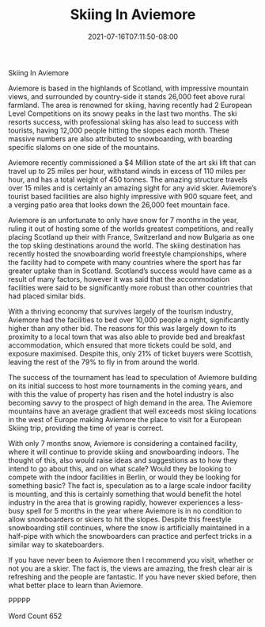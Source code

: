 ﻿---
title: "Skiing In Aviemore"
date: 2021-07-16T07:11:50-08:00
description: "Text Tips for Web Success"
featured_image: "/images/Text.jpg"
tags: ["Text"]
---

Skiing In Aviemore

Aviemore is based in the highlands of Scotland, with impressive mountain views, and surrounded by country-side it stands 26,000 feet above rural farmland. The area is renowned for skiing, having recently had 2 European Level Competitions on its snowy peaks in the last two months. The ski resorts success, with professional skiing has also lead to success with tourists, having 12,000 people hitting the slopes each month. These massive numbers are also attributed to snowboarding, with boarding specific slaloms on one side of the mountains. 

Aviemore recently commissioned a $4 Million state of the art ski lift that can travel up to 25 miles per hour, withstand winds in excess of 110 miles per hour, and has a total weight of 450 tonnes. The amazing structure travels over 15 miles and is certainly an amazing sight for any avid skier. Aviemore’s tourist based facilities are also highly impressive with 900 square feet, and a verging patio area that looks down the 26,000 feet mountain face. 

Aviemore is an unfortunate to only have snow for 7 months in the year, ruling it out of hosting some of the worlds greatest competitions, and really placing Scotland up their with France, Switzerland and now Bulgaria as one the top skiing destinations around the world. The skiing destination has recently hosted the snowboarding world freestyle championships, where the facility had to compete with many countries where the sport has far greater uptake than in Scotland. Scotland’s success would have came as a result of many factors, however it was said that the accommodation facilities were said to be significantly more robust than other countries that had placed similar bids.

With a thriving economy that survives largely of the tourism industry, Aviemore had the facilities to bed over 10,000 people a night, significantly higher than any other bid. The reasons for this was largely down to its proximity to a local town that was also able to provide bed and breakfast accommodation, which ensured that more tickets could be sold, and exposure maximised. Despite this, only 21% of ticket buyers were Scottish, leaving the rest of the 79% to fly in from around the world. 

The success of the tournament has lead to speculation of Aviemore building on its initial success to host more tournaments in the coming years, and with this the value of property has risen and the hotel industry is also becoming savvy to the prospect of high demand in the area. The Aviemore mountains have an average gradient that well exceeds most skiing locations in the west of Europe making Aviemore the place to visit for a European Skiing trip, providing the time of year is correct. 

With only 7 months snow, Aviemore is considering a contained facility, where it will continue to provide skiing and snowboarding indoors. The thought of this, also would raise ideas and suggestions as to how they intend to go about this, and on what scale? Would they be looking to compete with the indoor facilities in Berlin, or would they be looking for something basic? The fact is, speculation as to a large scale indoor facility is mounting, and this is certainly something that would benefit the hotel industry in the area that is growing rapidly, however experiences a less-busy spell for 5 months in the year where Aviemore is in no condition to allow snowboarders or skiers to hit the slopes. Despite this freestyle snowboarding still continues, where the snow is artificially maintained in a half-pipe with which the snowboarders can practice and perfect tricks in a similar way to skateboarders. 

If you have never been to Aviemore then I recommend you visit, whether or not you are a skier. The fact is, the views are amazing, the fresh clear air is refreshing and the people are fantastic. If you have never skied before, then what better place to learn than Aviemore. 

PPPPP

Word Count 652

